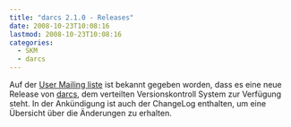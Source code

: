 ```yaml
---
title: "darcs 2.1.0 - Releases"
date: 2008-10-23T10:08:16
lastmod: 2008-10-23T10:08:16
categories:
  - SKM
  - darcs
---
```

Auf der <a href="http://lists.osuosl.org/pipermail/darcs-users/2008-October/014505.html">User Mailing liste</a> ist bekannt gegeben worden, dass es eine neue Release von <a href="http://darcs.net/">darcs</a>, dem verteilten Versionskontroll System zur Verfügung steht. In der Ankündigung ist auch der ChangeLog enthalten, um eine Übersicht über die Änderungen zu erhalten.


